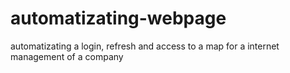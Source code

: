 # automatizating-webpage
 automatizating a login, refresh and access to a map for a internet management of a company
